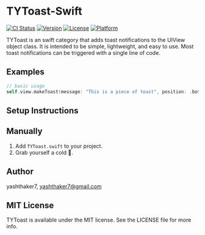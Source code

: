 TYToast-Swift
=============


[![CI Status](http://img.shields.io/travis/yashthaker7/TYToast.svg?style=flat)](https://travis-ci.org/yashthaker7/TYToast)
[![Version](https://img.shields.io/cocoapods/v/TYToast.svg?style=flat)](http://cocoapods.org/pods/TYToast)
[![License](https://img.shields.io/cocoapods/l/TYToast.svg?style=flat)](http://cocoapods.org/pods/TYToast)
[![Platform](https://img.shields.io/cocoapods/p/TYToast.svg?style=flat)](http://cocoapods.org/pods/TYToast)


TYToast is an swift category that adds toast notifications to the UIView object class. It is intended to be simple, lightweight, and easy to use. Most toast notifications can be triggered with a single line of code.


Examples
---------
```Swift
// basic usage
self.view.makeToast(message: "This is a piece of toast", position: .bottom)
```

Setup Instructions
------------------
<!--To integrate TYToast into your Xcode project using CocoaPods, specify it in your `Podfile`:-->
<!---->
<!--``` ruby-->
<!--platform: ios, '11.0'-->
<!--pod 'TYToast'-->
<!--```-->
<!--and in your code add `import TYToast`.-->

Manually
------------------
1. Add `TYToast.swift` to your project.
2. Grab yourself a cold 🍺.

Author
-----------
yashthaker7, yashthaker7@gmail.com

MIT License
-----------
TYToast is available under the MIT license. See the LICENSE file for more info.
